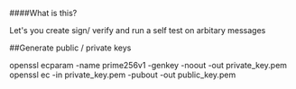####What is this?

Let's you create sign/ verify and run a self test on arbitary messages

##Generate public / private keys

openssl ecparam -name prime256v1 -genkey -noout -out private_key.pem
openssl ec -in private_key.pem -pubout -out public_key.pem